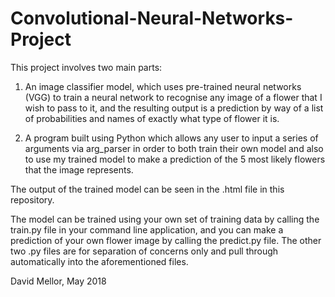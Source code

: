# Convolutional-Neural-Networks-Project

This project involves two main parts:

1. An image classifier model, which uses pre-trained neural networks (VGG) to train a neural network to recognise any image of
a flower that I wish to pass to it, and the resulting output is a prediction by way of a list of probabilities and names
of exactly what type of flower it is.

2. A program built using Python which allows any user to input a series of arguments via arg_parser in order to both train their own model and also to use my trained model to make a prediction of the 5 most likely flowers that the image represents.

The output of the trained model can be seen in the .html file in this repository.

The model can be trained using your own set of training data by calling the train.py file in your command line application, and you can make a prediction of your own flower image by calling the predict.py file. The other two .py files are for separation of concerns only and pull through automatically into the aforementioned files.

David Mellor, May 2018
